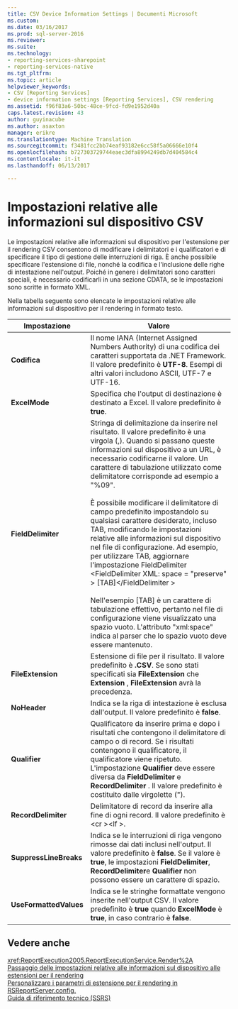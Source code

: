```yaml
---
title: CSV Device Information Settings | Documenti Microsoft
ms.custom: 
ms.date: 03/16/2017
ms.prod: sql-server-2016
ms.reviewer: 
ms.suite: 
ms.technology:
- reporting-services-sharepoint
- reporting-services-native
ms.tgt_pltfrm: 
ms.topic: article
helpviewer_keywords:
- CSV [Reporting Services]
- device information settings [Reporting Services], CSV rendering
ms.assetid: f96f83a6-50bc-48ce-9fcd-fd9e1952d40a
caps.latest.revision: 43
author: guyinacube
ms.author: asaxton
manager: erikre
ms.translationtype: Machine Translation
ms.sourcegitcommit: f3481fcc2bb74eaf93182e6cc58f5a06666e10f4
ms.openlocfilehash: b727303729744eaec3dfa8994249db7d404584c4
ms.contentlocale: it-it
ms.lasthandoff: 06/13/2017

---
```

# <a name="csv-device-information-settings"></a>Impostazioni relative alle informazioni sul dispositivo CSV
  Le impostazioni relative alle informazioni sul dispositivo per l'estensione per il rendering CSV consentono di modificare i delimitatori e i qualificatori e di specificare il tipo di gestione delle interruzioni di riga. È anche possibile specificare l'estensione di file, nonché la codifica e l'inclusione delle righe di intestazione nell'output. Poiché in genere i delimitatori sono caratteri speciali, è necessario codificarli in una sezione CDATA, se le impostazioni sono scritte in formato XML.  
  
 Nella tabella seguente sono elencate le impostazioni relative alle informazioni sul dispositivo per il rendering in formato testo.  
  
|Impostazione|Valore|  
|-------------|-----------|  
|**Codifica**|Il nome IANA (Internet Assigned Numbers Authority) di una codifica dei caratteri supportata da .NET Framework. Il valore predefinito è **UTF-8**. Esempi di altri valori includono ASCII, UTF-7 e UTF-16.|  
|**ExcelMode**|Specifica che l'output di destinazione è destinato a Excel. Il valore predefinito è **true**.|  
|**FieldDelimiter**|Stringa di delimitazione da inserire nel risultato. Il valore predefinito è una virgola (,). Quando si passano queste informazioni sul dispositivo a un URL, è necessario codificarne il valore. Un carattere di tabulazione utilizzato come delimitatore corrisponde ad esempio a "%09".<br /><br /> È possibile modificare il delimitatore di campo predefinito impostandolo su qualsiasi carattere desiderato, incluso TAB, modificando le impostazioni relative alle informazioni sul dispositivo nel file di configurazione. Ad esempio, per utilizzare TAB, aggiornare l'impostazione FieldDelimiter \<FieldDelimiter XML: space = "preserve" > [TAB]\</FieldDelimiter ><br /><br /> Nell'esempio [TAB] è un carattere di tabulazione effettivo, pertanto nel file di configurazione viene visualizzato una spazio vuoto. L'attributo "xml:space" indica al parser che lo spazio vuoto deve essere mantenuto.|  
|**FileExtension**|Estensione di file per il risultato. Il valore predefinito è **.CSV**. Se sono stati specificati sia **FileExtension** che **Extension** , **FileExtension** avrà la precedenza.|  
|**NoHeader**|Indica se la riga di intestazione è esclusa dall'output. Il valore predefinito è **false**.|  
|**Qualifier**|Qualificatore da inserire prima e dopo i risultati che contengono il delimitatore di campo o di record. Se i risultati contengono il qualificatore, il qualificatore viene ripetuto. L'impostazione **Qualifier** deve essere diversa da **FieldDelimiter** e **RecordDelimiter** . Il valore predefinito è costituito dalle virgolette (").|  
|**RecordDelimiter**|Delimitatore di record da inserire alla fine di ogni record. Il valore predefinito è \<cr >\<lf >.|  
|**SuppressLineBreaks**|Indica se le interruzioni di riga vengono rimosse dai dati inclusi nell'output. Il valore predefinito è **false**. Se il valore è **true**, le impostazioni **FieldDelimiter**, **RecordDelimiter**e **Qualifier** non possono essere un carattere di spazio.|  
|**UseFormattedValues**|Indica se le stringhe formattate vengono inserite nell'output CSV. Il valore predefinito è **true** quando **ExcelMode** è **true**, in caso contrario è **false**.|  
  
## <a name="see-also"></a>Vedere anche  
 <xref:ReportExecution2005.ReportExecutionService.Render%2A>   
 [Passaggio delle impostazioni relative alle informazioni sul dispositivo alle estensioni per il rendering](../reporting-services/report-server-web-service/net-framework/passing-device-information-settings-to-rendering-extensions.md)   
 [Personalizzare i parametri di estensione per il rendering in RSReportServer.config.](../reporting-services/customize-rendering-extension-parameters-in-rsreportserver-config.md)   
 [Guida di riferimento tecnico &#40;SSRS&#41;](../reporting-services/technical-reference-ssrs.md)  
  
  
